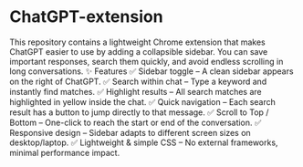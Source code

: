 # ChatGPT-extension
This repository contains a lightweight Chrome extension that makes ChatGPT easier to use by adding a collapsible sidebar. You can save important responses, search them quickly, and avoid endless scrolling in long conversations.
✨ Features
✅ Sidebar toggle – A clean sidebar appears on the right of ChatGPT.
✅ Search within chat – Type a keyword and instantly find matches.
✅ Highlight results – All search matches are highlighted in yellow inside the chat.
✅ Quick navigation – Each search result has a button to jump directly to that message.
✅ Scroll to Top / Bottom – One-click to reach the start or end of the conversation.
✅ Responsive design – Sidebar adapts to different screen sizes on desktop/laptop.
✅ Lightweight & simple CSS – No external frameworks, minimal performance impact.
